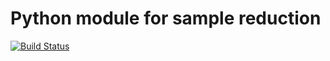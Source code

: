 Python module for sample reduction
=============
[![Build Status](https://travis-ci.com/Reglament989/IniTools.svg?branch=master)](https://travis-ci.com/Reglament989/IniTools)
